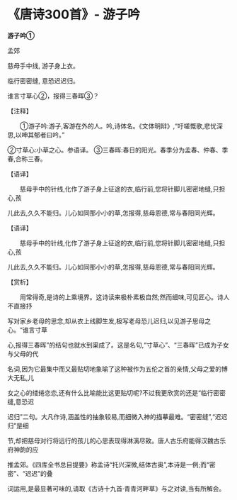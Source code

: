 # 《唐诗300首》- 游子吟

**游子吟①**   

孟郊  

慈母手中线, 游子身上衣。  

临行密密缝, 意恐迟迟归。  

谁言寸草心②，报得三春晖③？  

【注释】  

&ensp;&ensp;&ensp;&ensp;①游子吟:游子,客游在外的人。吟,诗体名。《文体明辩》,“吁嗟慨歌,悲忧深思,以呻其郁者曰吟。”  

②寸草心:小草之心。参语译。 ③三春晖:春日的阳光。春季分为孟春、仲春、季春,合称三春。  

【语译】  

&ensp;&ensp;&ensp;&ensp;慈母手中的针线,化作了游子身上征途的衣,临行前,您将针脚儿密密地缝,只担心,孩  

儿此去,久久不能归。儿心如同那小小的草,怎报得,慈母恩德,常与春阳同光辉。  

【语译】  

&ensp;&ensp;&ensp;&ensp;慈母手中的针线,化作了游子身上征途的衣,临行前,您将针脚儿密密地缝,只担心,孩  

儿此去,久久不能归。儿心如同那小小的草,怎报得,慈母恩德,常与春阳同光辉。  

【赏析】  

&ensp;&ensp;&ensp;&ensp;用常得奇,是诗的上乘境界。这诗读来极朴素极自然;然而细味,可见匠心。诗人不直接抒  

写对家乡老母的思念,却从衣上线脚生发,极写老母恐儿迟归,以见游子思母之心。“谁言寸草  

心,报得三春晖”的结句也就水到渠成了。这是名句,“寸草心”、“三春晖”已成为子女与父母的代  

名词,因为它最集中而又最贴切地象喻了这种被作为五伦之首的亲情,父母之爱的博大无私,儿  

女之心的缕绻恋恋,还有什么比喻能比这更贴切呢?不过我更欣赏的还是“临行密密缝,意恐迟  

迟归”二句。大凡作诗,涵盖性的抽象较易,而细微入神的描摹最难。“密密缝”,“迟迟归”是细  

节,却把慈母对行将远行的孩儿的心思表现得淋漓尽致。唐人古乐府能得汉魏古乐府神韵的应  

推孟郊。《四库全书总目提要》称孟诗“托兴深微,结体古奥”,本诗是一例;而“密密”、“迟迟”的叠  

词运用,是最显著可味的,请取《古诗十九首·青青河畔草》与之对读,当有所解会。

